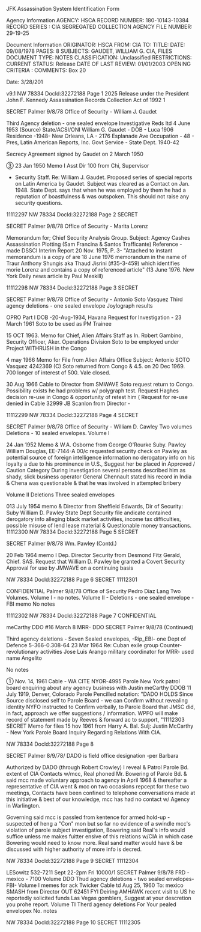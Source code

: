 JFK Assassination System
Identification Form

Agency Information
AGENCY: HSCA
RECORD NUMBER: 180-10143-10384
RECORD SERIES : CIA SEGREGATED COLLECTION
AGENCY FILE NUMBER: 29-19-25

Document Information
ORIGINATOR: HSCA
FROM: CIA
TO:
TITLE:
DATE: 09/08/1978
PAGES: 8
SUBJECTS: GAUDET, WILLIAM G.
CIA, FILES
DOCUMENT TYPE: NOTES
CLASSIFICATION: Unclassified
RESTRICTIONS:
CURRENT STATUS: Release
DATE OF LAST REVIEW: 01/01/2003
OPENING CRITERIA :
COMMENTS: Box 20

Date: 3/28/201

v9.1
NW 78334 Docld:32272188 Page 1
2025 Release under the President
John F. Kennedy Assassination
Records Collection Act of 1992
1

SECRET Palmer
9/8/78
Office of Security - William J. Gaudet

Third Agency deletion - one sealed envelope
Investigative Reds ltd 4 June 1953 (Source)
State/ACSI/ONI
William G. Gaudet - DOB - Luca 1906
Residence -1948- New Orleans, LA - 2176 Esplanade Ave
Occupation - 48 - Pres, Latin American Reports, Inc.
Govt Service - State Dept. 1940-42

Secrecy Agreement signed by Gaudet on 2 March 1950

③ 23 Jan 1950 Memo I Asst Dir 100 from Chi, Supervisor
+ Security Staff. Re: William J. Gaudet.
Proposed series of special reports on Latin
America by Gaudet. Subject was cleared as a
Contact on Jan. 1948. State Dept. says that
when he was employed by them he had a
reputation of boastfulness & was outspoken. This
should not raise any security questions.

11112297
NW 78334 Docld:32272188 Page 2
SECRET

SECRET Palmer
9/8/78
Office of Security - Marita Lorenz

Memorandum for; Chief Security Analysis Group.
Subject: Agency Cashes Assassination Plotting
(Sam Francina & Santos Trafficante)
Reference - made DSSCI Interim Report
20 Nov. 1975,
P. 3- "Attached to instant memorandum is a
copy of are 18 June 1976 memorandum in the
name of Traur Anthony Shungis aka Thaud
Jisrini (#35-3-459) which identifies morie
Lorenz and contains a copy of referenced article"
(13 June 1976. New York Daily news article by
Paul Meskill)

11112298
NW 78334 Docld:32272188 Page 3
SECRET

SECRET Palmer
9/8/78
Office of Security - Antonio Soto Vasquez
Third agency deletions - one sealed envelope
Joylograph results

OPRO Part I DOB -20-Aug-1934, Havana
Request for Investigation - 23 March 1961
Soto to be used as PM Trainee

15 OCT 1963. Memo for Chief, Alien Affairs Staff as
In. Robert Gambino, Security Officer, Aker. Operations
Division
Soto to be employed under Project WITHRUSH in the
Congo

4 may 1966 Memo for File from Alien Affairs
Office Subject: Antonio SOTO Vasquez 4242369 (C)
Soto returned from Congo & 4.5. on 20 Dec 1969. 700
longer of interest of 500. Vale closed.

30 Aug 1966 Cable to Director from SMWAVE
Soto request return to Congo. Possibility exists
he had problems w/ polygraph test. Request Haghes
decision re-use in Congo & opportunity of retest him
( Request for re-use denied in Cable 32999
JB Scanlon from Director -

11112299
NW 78334 Docld:32272188 Page 4
SECRET

SECRET Palmer
9/8/78
Office of Security - William D. Cawley
Two volumes
Deletions - 10 sealed envelopes.
Volume I

24 Jan 1952 Memo & W.A. Osborne from
George O'Rourke Suby. Pawley William Douglas,
EE-7144-A
00/c requested security check on Pawley
as potential source of foreign intelligence
information no derogatory info on his
loyalty a due to his prominence in U.S.,
Suggest her be placed in Approved / Caution
Category
During investigation several persons
described him as shady, slick business operator
General Chennault stated his record in India
& Chena was questionable & that he was
involved in attempted bribery

Volume II
Deletions Three sealed envelopes

013 July 1954 memo & Director from Sheffield
Edwards, Dir of Security: Suby William D. Pawley
State Dept Security file andicate contained
derogatory info alleging black market activities, income tax
difficulties, possible misuse of lend lease material &
Questionable money transactions.
11112300
NW 78334 Docld:32272188 Page 5
SECRET

SECRET Palmer
9/8/78
Wm. Pawley (Contd.)

20 Feb 1964 memo I Dep. Director Security from
Desmond Fitz Gerald, Chief. SAS.
Request that William D. Pawley be granted
a Covert Security Approval for use by JMWAVE
on a continuing basis

NW 78334 Docld:32272188 Page 6
SECRET
11112301

CONFIDENTIAL Palmer
9/8/78
Office of Security
Pedro Diaz Lang
Two Volumes.
Volume I - no notes.
Volume II - Deletions - one sealed envelope - FBI memo
No notes

11112302
NW 78334 Docld:32272188 Page 7
CONFIDENTIAL

meCarthy
DDO
#16
March 8
MRR- DDO
SECRET Palmer
9/8/78
(Continued)

Third agency deletions - Seven Sealed envelopes,
-Rip_EBI- one Dept of Defence 5-366-0.308-64
23 Mar 1964 Re: Cuban exile group Counter-revolutionary
activities
Jose Luis Arango military coordinator for
MRR- used name Angelito

No notes

① Nov. 14, 1961 Cable - WA CITE NYOR-4995
Parole
New York patrol board enquiring about any
agency business with Justin meCarthy DDOB
11 July 1919, Denver, Colorado
Parole
Pencilled notation: "DADO HOLDS Since Source
disclosed self to Parole Board - we can Confirm
without revealing identity NYFO instructed to
Confirm verbally, to Parole Board that JMSC did,
in fact, approach we offer suggestions / information.
WPFO will make record of statement made by
Reeves & forward ac to support, "11112303
SECRET
Memo for files 15 hov 1961 from Harry A. Bal.
Sulj: Justin McCarthy - New York Parole Board Inquiry
Regarding Relations With CIA.

NW 78334 Docld:32272188 Page 8

SECRET Palmer
8/9/78/
DADO is field office designation -per Barbara

Authorized by DADO (through Robert Crowley)
I reveal & Patrol Parole Bd. extent of CIA
Contacts w/mcc, Real phoned Mr. Bowering
of Parole Bd. & said mcc made voluntary
approach to agency in April 1968 & thereafter
a representative of CIA went & mcc on two
occasions repcept for these two meetings,
Contacts have been confined to telephone
conversations made at this initiative & best
of our knowledge, mcc has had no contact w/
Agency in Warlington.

Governing said mcc is passled from
kentence for armed hold-up - suspected of
heng a "Con" mon but so far no evidence
of a swindle mcc's violation of parole subject
investigation, Bowering said Real's info
would suffice unless me makes fuitter
ensive of this relations w/CIA in which case
Bowering would need to know more. Real
sand matter would have & be discussed
with higher authority of more info is decred.

NW 78334 Docld:32272188 Page 9
SECRET
11112304

LESowitz
532-7211
Sept 22-2pm Fri
10000/1
SECRET Palmer
9/8/78
FRD - mexico - 7100 Volume DDO
Thud agency deletions - two sealed envelopes-FBI-
Volume I
memes for ack
Twicker
Cable td Aug 25, 1960 To: mexico SMASH from
Director OUT 62451
FYI Deiring AMHAWK recent visit to US
he reportedly solicited funds Las Vegas
gomblers, Suggest at your descretion you
prohe report.
Volume TI
Therd agency deletions For Your pealed envelopex
No. notes

NW 78334 Docld:32272188 Page 10
SECRET
11112305

